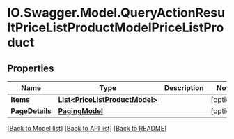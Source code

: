 # IO.Swagger.Model.QueryActionResultPriceListProductModelPriceListProduct
## Properties

Name | Type | Description | Notes
------------ | ------------- | ------------- | -------------
**Items** | [**List&lt;PriceListProductModel&gt;**](PriceListProductModel.md) |  | [optional] 
**PageDetails** | [**PagingModel**](PagingModel.md) |  | [optional] 

[[Back to Model list]](../README.md#documentation-for-models) [[Back to API list]](../README.md#documentation-for-api-endpoints) [[Back to README]](../README.md)

